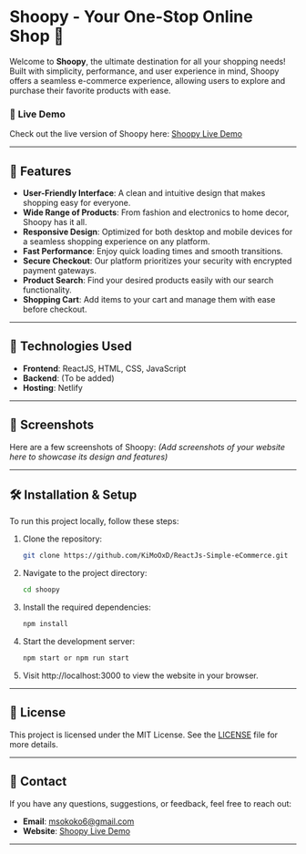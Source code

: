 # Shoopy - Your One-Stop Online Shop 🛒

Welcome to **Shoopy**, the ultimate destination for all your shopping needs! Built with simplicity, performance, and user experience in mind, Shoopy offers a seamless e-commerce experience, allowing users to explore and purchase their favorite products with ease.

### 🚀 **Live Demo**
Check out the live version of Shoopy here: [Shoopy Live Demo](https://simpleecommerce354.netlify.app/)

---

## 🌟 **Features**

- **User-Friendly Interface**: A clean and intuitive design that makes shopping easy for everyone.
- **Wide Range of Products**: From fashion and electronics to home decor, Shoopy has it all.
- **Responsive Design**: Optimized for both desktop and mobile devices for a seamless shopping experience on any platform.
- **Fast Performance**: Enjoy quick loading times and smooth transitions.
- **Secure Checkout**: Our platform prioritizes your security with encrypted payment gateways.
- **Product Search**: Find your desired products easily with our search functionality.
- **Shopping Cart**: Add items to your cart and manage them with ease before checkout.

---

## 🎯 **Technologies Used**

- **Frontend**: ReactJS, HTML, CSS, JavaScript
- **Backend**: (To be added)
- **Hosting**: Netlify

---

## 📸 **Screenshots**

Here are a few screenshots of Shoopy:
*(Add screenshots of your website here to showcase its design and features)*

---

## 🛠️ **Installation & Setup**

To run this project locally, follow these steps:

1. Clone the repository:

   ```bash
   git clone https://github.com/KiMoOxD/ReactJs-Simple-eCommerce.git
   ```

2. Navigate to the project directory:

   ```bash
   cd shoopy
   ```

3. Install the required dependencies:

   ```bash
   npm install
   ```

4. Start the development server:

   ```bash
   npm start or npm run start
   ```

5. Visit http://localhost:3000 to view the website in your browser.

---

## 📝 **License**

This project is licensed under the MIT License. See the [LICENSE](https://github.com/KiMoOxD/ReactJs-Simple-eCommerce/blob/main/LICENSE) file for more details.

---

## 🤝 **Contact**

If you have any questions, suggestions, or feedback, feel free to reach out:

- **Email**: msokoko6@gmail.com
- **Website**: [Shoopy Live Demo](https://simpleecommerce354.netlify.app/)

---
